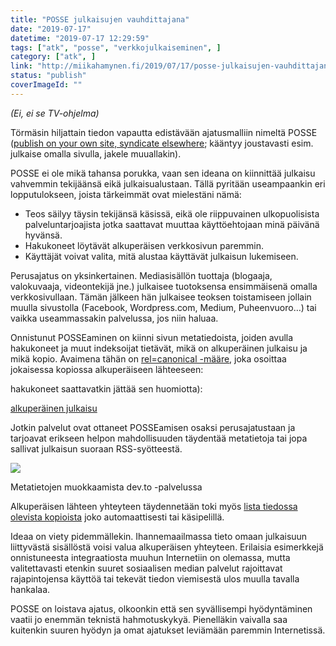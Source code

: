 ```yaml
---
title: "POSSE julkaisujen vauhdittajana"
date: "2019-07-17"
datetime: "2019-07-17 12:29:59"
tags: ["atk", "posse", "verkkojulkaiseminen", ]
category: ["atk", ]
link: "http://miikahamynen.fi/2019/07/17/posse-julkaisujen-vauhdittajana/"
status: "publish"
coverImageId: ""
---
```


_(Ei, ei se TV-ohjelma)_

Törmäsin hiljattain tiedon vapautta edistävään ajatusmalliin nimeltä POSSE ([publish on your own site, syndicate elsewhere](https://indieweb.org/POSSE); kääntyy joustavasti esim. julkaise omalla sivulla, jakele muuallakin).

POSSE ei ole mikä tahansa porukka, vaan sen ideana on kiinnittää julkaisu vahvemmin tekijäänsä eikä julkaisualustaan. Tällä pyritään useampaankin eri lopputulokseen, joista tärkeimmät ovat mielestäni nämä:

- Teos säilyy täysin tekijänsä käsissä, eikä ole riippuvainen ulkopuolisista palveluntarjoajista jotka saattavat muuttaa käyttöehtojaan minä päivänä hyvänsä.
- Hakukoneet löytävät alkuperäisen verkkosivun paremmin.
- Käyttäjät voivat valita, mitä alustaa käyttävät julkaisun lukemiseen.

Perusajatus on yksinkertainen. Mediasisällön tuottaja (blogaaja, valokuvaaja, videontekijä jne.) julkaisee tuotoksensa ensimmäisenä omalla verkkosivullaan. Tämän jälkeen hän julkaisee teoksen toistamiseen jollain muulla sivustolla (Facebook, Wordpress.com, Medium, Puheenvuoro…) tai vaikka useammassakin palvelussa, jos niin haluaa.

Onnistunut POSSEaminen on kiinni sivun metatiedoista, joiden avulla hakukoneet ja muut indeksoijat tietävät, mikä on alkuperäinen julkaisu ja mikä kopio. Avaimena tähän on [rel=canonical -määre](https://yoast.com/rel-canonical/), joka osoittaa jokaisessa kopiossa alkuperäiseen lähteeseen:

<link rel="canonical" href="http://example.com /> 

Kaikki julkaisupalvelut eivät kuitenkaan valitettavasti päästä muokkaamaan ko. metaelementtiä. Alkuperäiseen julkaisuun tulisi joka tapauksessa aina linkittää, mahdollisuuksien mukaan `rel=canonical` -määreen avulla (vaikka [hakukoneet saattavatkin jättää sen huomiotta](https://www.mattcutts.com/blog/rel-canonical-html-head/)):

<a rel="canonical" href="http://example.com">alkuperäinen julkaisu</a>

Jotkin palvelut ovat ottaneet POSSEamisen osaksi perusajatustaan ja tarjoavat erikseen helpon mahdollisuuden täydentää metatietoja tai jopa sallivat julkaisun suoraan RSS-syötteestä.

![](https://miikahamynen.fi/wp-content/uploads/2019/07/Kuvakaappaus-2019-07-17-15-10-34.png)

Metatietojen muokkaamista dev.to -palvelussa

Alkuperäisen lähteen yhteyteen täydennetään toki myös [lista tiedossa olevista kopioista](https://indieweb.org/posts-elsewhere) joko automaattisesti tai käsipelillä.

Ideaa on viety pidemmällekin. Ihannemaailmassa tieto omaan julkaisuun liittyvästä sisällöstä voisi valua alkuperäisen yhteyteen. Erilaisia esimerkkejä onnistuneesta integraatiosta muuhun Internetiin on olemassa, mutta valitettavasti etenkin suuret sosiaalisen median palvelut rajoittavat rajapintojensa käyttöä tai tekevät tiedon viemisestä ulos muulla tavalla hankalaa.

POSSE on loistava ajatus, olkoonkin että sen syvällisempi hyödyntäminen vaatii jo enemmän teknistä hahmotuskykyä. Pienelläkin vaivalla saa kuitenkin suuren hyödyn ja omat ajatukset leviämään paremmin Internetissä.
